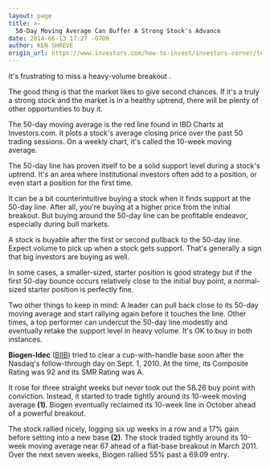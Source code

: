 ```yaml
---
layout: page
title: >-
  50-Day Moving Average Can Buffer A Strong Stock's Advance
date: 2014-06-13 17:27 -0700
author: KEN SHREVE
origin_url: https://www.investors.com/how-to-invest/investors-corner/technical-support-levels-can-present-buy-opportunities
---
```





It's frustrating to miss a heavy-volume breakout .

  

The good thing is that the market likes to give second chances. If it's a truly a strong stock and the market is in a healthy uptrend, there will be plenty of other opportunities to buy it.

  

The 50-day moving average is the red line found in IBD Charts at Investors.com. It plots a stock's average closing price over the past 50 trading sessions. On a weekly chart, it's called the 10-week moving average.

  

The 50-day line has proven itself to be a solid support level during a stock's uptrend. It's an area where institutional investors often add to a position, or even start a position for the first time.

  

It can be a bit counterintuitive buying a stock when it finds support at the 50-day line. After all, you're buying at a higher price from the initial breakout. But buying around the 50-day line can be profitable endeavor, especially during bull markets.

  

A stock is buyable after the first or second pullback to the 50-day line. Expect volume to pick up when a stock gets support. That's generally a sign that big investors are buying as well.

  

In some cases, a smaller-sized, starter position is good strategy but if the first 50-day bounce occurs relatively close to the initial buy point, a normal-sized starter position is perfectly fine.

  

Two other things to keep in mind: A leader can pull back close to its 50-day moving average and start rallying again before it touches the line. Other times, a top performer can undercut the 50-day line modestly and eventually retake the support level in heavy volume. It's OK to buy in both instances.

  

**Biogen-Idec** ([BIIB](https://research.investors.com/quote.aspx?symbol=BIIB)) tried to clear a cup-with-handle base soon after the Nasdaq's follow-through day on Sept. 1, 2010. At the time, its Composite Rating was 92 and its SMR Rating was A.

  

It rose for three straight weeks but never took out the 58.26 buy point with conviction. Instead, it started to trade tightly around its 10-week moving average **(1)**. Biogen eventually reclaimed its 10-week line in October ahead of a powerful breakout.

  

The stock rallied nicely, logging six up weeks in a row and a 17% gain before setting into a new base **(2)**. The stock traded tightly around its 10-week moving average near 67 ahead of a flat-base breakout in March 2011. Over the next seven weeks, Biogen rallied 55% past a 69.09 entry.




